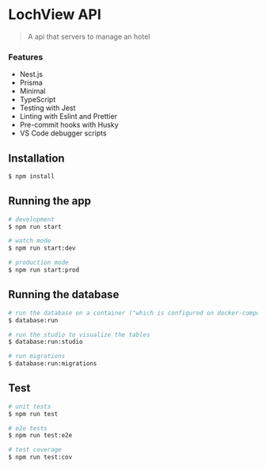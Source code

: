 # LochView API

> A api that servers to manage an hotel

### Features

- Nest.js
- Prisma
- Minimal
- TypeScript
- Testing with Jest
- Linting with Eslint and Prettier
- Pre-commit hooks with Husky
- VS Code debugger scripts

## Installation

```bash
$ npm install
```

## Running the app

```bash
# development
$ npm run start

# watch mode
$ npm run start:dev

# production mode
$ npm run start:prod
```

## Running the database

```bash
# run the database on a container ("which is configured on docker-compose.yml")
$ database:run

# run the studio to visualize the tables
$ database:run:studio

# run migrations
$ database:run:migrations
```

## Test

```bash
# unit tests
$ npm run test

# e2e tests
$ npm run test:e2e

# test coverage
$ npm run test:cov
```
